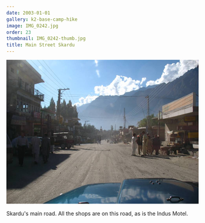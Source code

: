```yaml
---
date: 2003-01-01
gallery: k2-base-camp-hike
image: IMG_0242.jpg
order: 23
thumbnail: IMG_0242-thumb.jpg
title: Main Street Skardu
---
```


![Main Street Skardu](./IMG_0242.jpg)

Skardu's main road. All the shops are on this road, as is the Indus Motel.